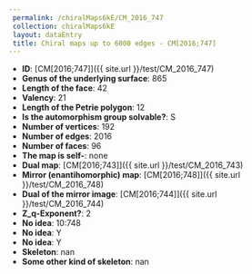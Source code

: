 ```yaml
--- 
 permalink: /chiralMaps6kE/CM_2016_747 
 collection: chiralMaps6kE
 layout: dataEntry
 title: Chiral maps up to 6000 edges - CM[2016;747]
---
```


- **ID**: [CM[2016;747]]({{ site.url }}/test/CM_2016_747)
- **Genus of the underlying surface**: 865
- **Length of the face**: 42
- **Valency**: 21
- **Length of the Petrie polygon**: 12
- **Is the automorphism group solvable?**: S
- **Number of vertices**: 192
- **Number of edges**: 2016
- **Number of faces**: 96
- **The map is self-**: none
- **Dual map**: [CM[2016;743]]({{ site.url }}/test/CM_2016_743)
- **Mirror (enantihomorphic) map**: [CM[2016;748]]({{ site.url }}/test/CM_2016_748)
- **Dual of the mirror image**: [CM[2016;744]]({{ site.url }}/test/CM_2016_744)
- **Z_q-Exponent?**: 2
- **No idea**:  10:748
- **No idea**: Y
- **No idea**: Y
- **Skeleton**: nan
- **Some other kind of skeleton**: nan
